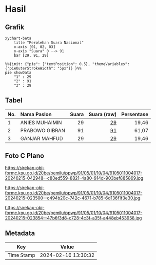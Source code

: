 # Hasil

## Grafik

```mermaid
xychart-beta
    title "Perolehan Suara Nasional"
    x-axis [01, 02, 03]
    y-axis "Suara" 0 --> 91
    bar [29, 91, 29]
```

```mermaid
%%{init: {"pie": {"textPosition": 0.5}, "themeVariables": {"pieOuterStrokeWidth": "5px"}} }%%
pie showData
    "1" : 29
    "2" : 91
    "3" : 29
```

## Tabel

| No. | Nama Paslon    | Suara | Suara (raw) | Persentase |
|:--- |:-------------- | -----:| -----------:| ----------:|
| 1   | ANIES MUHAIMIN | 29    | [29][p-1]   | 19,46      |
| 2   | PRABOWO GIBRAN | 91    | [91][p-2]   | 61,07      |
| 3   | GANJAR MAHFUD  | 29    | [29][p-3]   | 19,46      |


[p-1]: https://github.com/gigit-pemilu/pemilu-2024/blob/main/pilpres/hitung-suara/sub/91-papua/sub/05-kepulauan-yapen/sub/01-yapen-selatan/sub/1004-tarau/sub/017-tps/sub/paslon-1.txt
[p-2]: https://github.com/gigit-pemilu/pemilu-2024/blob/main/pilpres/hitung-suara/sub/91-papua/sub/05-kepulauan-yapen/sub/01-yapen-selatan/sub/1004-tarau/sub/017-tps/sub/paslon-2.txt
[p-3]: https://github.com/gigit-pemilu/pemilu-2024/blob/main/pilpres/hitung-suara/sub/91-papua/sub/05-kepulauan-yapen/sub/01-yapen-selatan/sub/1004-tarau/sub/017-tps/sub/paslon-3.txt

## Foto C Plano

https://sirekap-obj-formc.kpu.go.id/20be/pemilu/ppwp/91/05/01/10/04/9105011004017-20240215-042948--c80ed559-8821-4a80-914d-903bef885869.jpg

https://sirekap-obj-formc.kpu.go.id/20be/pemilu/ppwp/91/05/01/10/04/9105011004017-20240215-023500--c494b20c-742c-4671-b785-6d136f1f3e30.jpg

https://sirekap-obj-formc.kpu.go.id/20be/pemilu/ppwp/91/05/01/10/04/9105011004017-20240215-023854--47b6f3d8-c728-4c3f-a35f-a448eb453958.jpg


## Metadata

| Key        | Value               |
| ---------- | ------------------- |
| Time Stamp | 2024-02-16 13:30:32 |



